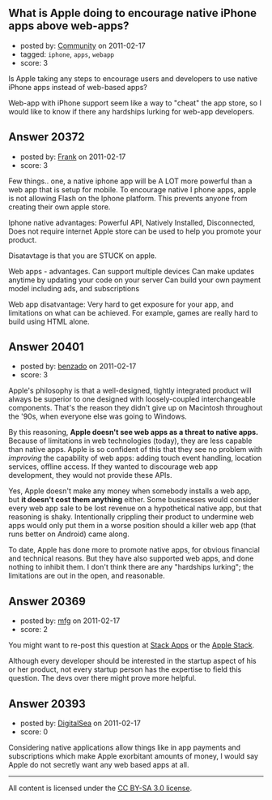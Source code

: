 ## What is Apple doing to encourage native iPhone apps above web-apps?

- posted by: [Community](https://stackexchange.com/users/-1/-1-community) on 2011-02-17
- tagged: `iphone`, `apps`, `webapp`
- score: 3

Is Apple taking any steps to encourage users and developers to use native iPhone apps instead of web-based apps?

Web-app with iPhone support seem like a way to "cheat" the app store, so I would like to know if there any hardships lurking for web-app developers.


## Answer 20372

- posted by: [Frank](https://stackexchange.com/users/-1/4858-frank) on 2011-02-17
- score: 3

Few things..
one, a native iphone app will be A LOT more powerful than a web app that is setup for mobile.
To encourage native I phone apps, apple is not allowing Flash on the Iphone platform.  This prevents anyone from creating their own apple store.


Iphone native advantages:
Powerful API,
Natively Installed, 
Disconnected, Does not require internet
Apple store can be used to help you promote your product.  

Disatavtage is that you are STUCK on apple.

Web apps - advantages.
Can support multiple devices
Can make updates anytime by updating your code on your server
Can build your own payment model including ads, and subscriptions


Web app disatvantage: Very hard to get exposure for your app, and limitations on what can be achieved.  For example, games are really hard to build using HTML alone. 




## Answer 20401

- posted by: [benzado](https://stackexchange.com/users/-1/7810-benzado) on 2011-02-17
- score: 3

Apple's philosophy is that a well-designed, tightly integrated product will always be superior to one designed with loosely-coupled interchangeable components. That's the reason they didn't give up on Macintosh throughout the '90s, when everyone else was going to Windows.

By this reasoning, **Apple doesn't see web apps as a threat to native apps.** Because of limitations in web technologies (today), they are less capable than native apps. Apple is so confident of this that they see no problem with *improving* the capability of web apps: adding touch event handling, location services, offline access. If they wanted to discourage web app development, they would not provide these APIs.

Yes, Apple doesn't make any money when somebody installs a web app, but **it doesn't cost them anything** either. Some businesses would consider every web app sale to be lost revenue on a hypothetical native app, but that reasoning is shaky. Intentionally crippling their product to undermine web apps would only put them in a worse position should a killer web app (that runs better on Android) came along.

To date, Apple has done more to promote native apps, for obvious financial and technical reasons. But they have also supported web apps, and done nothing to inhibit them. I don't think there are any "hardships lurking"; the limitations are out in the open, and reasonable.


## Answer 20369

- posted by: [mfg](https://stackexchange.com/users/-1/4476-mfg) on 2011-02-17
- score: 2

<p>You might want to re-post this question at <a href="http://stackapps.com/users/3851">Stack Apps</a> or the <a href="http://apple.stackexchange.com/">Apple Stack</a>. </p>

<p>Although every developer should be interested in the startup aspect of his or her product, not every startup person has the expertise to field this question. The devs over there might prove more helpful.</p>



## Answer 20393

- posted by: [DigitalSea](https://stackexchange.com/users/-1/7816-digitalsea) on 2011-02-17
- score: 0

Considering native applications allow things like in app payments and subscriptions which make Apple exorbitant amounts of money, I would say Apple do not secretly want any web based apps at all.



---

All content is licensed under the [CC BY-SA 3.0 license](https://creativecommons.org/licenses/by-sa/3.0/).
